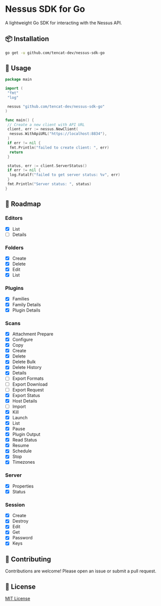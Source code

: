 # Nessus SDK for Go

A lightweight Go SDK for interacting with the Nessus API.

## 📦 Installation

```bash
go get -u github.com/tencat-dev/nessus-sdk-go
```

## 🔧 Usage

```go
package main

import (
 "fmt"
 "log"

 nessus "github.com/tencat-dev/nessus-sdk-go"
)

func main() {
 // Create a new client with API URL
 client, err := nessus.NewClient(
  nessus.WithApiURL("https://localhost:8834"),
 )
 if err != nil {
  fmt.Println("failed to create client: ", err)
  return
 }

 status, err := client.ServerStatus()
 if err != nil {
  log.Fatalf("failed to get server status: %v", err)
 }
 fmt.Println("Server status: ", status)
}
```

## 📌 Roadmap

### Editors

- [x] List
- [ ] Details

### Folders

- [x] Create
- [x] Delete
- [x] Edit
- [x] List

### Plugins

- [x] Families
- [x] Family Details
- [x] Plugin Details

### Scans

- [x] Attachment Prepare
- [x] Configure
- [x] Copy
- [x] Create
- [x] Delete
- [x] Delete Bulk
- [x] Delete History
- [x] Details
- [ ] Export Formats
- [ ] Export Download
- [ ] Export Request
- [x] Export Status
- [x] Host Details
- [ ] Import
- [x] Kill
- [x] Launch
- [x] List
- [x] Pause
- [x] Plugin Output
- [x] Read Status
- [x] Resume
- [x] Schedule
- [x] Stop
- [x] Timezones

### Server

- [x] Properties
- [x] Status

### Session

- [x] Create
- [x] Destroy
- [x] Edit
- [x] Get
- [x] Password
- [x] Keys

## 🤝 Contributing

Contributions are welcome! Please open an issue or submit a pull request.

## 📄 License

[MIT License](./LICENSE)
